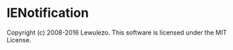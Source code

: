 # IENotification


Copyright (c) 2008-2016 Lewulezo. This software is licensed under the MIT License.